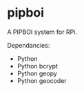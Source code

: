 # pipboi
A PIPBOI system for RPi.

Dependancies:

- Python
- Python bcrypt
- Python geopy
- Python geocoder